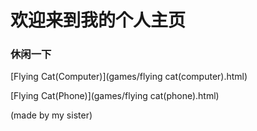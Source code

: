 # 欢迎来到我的个人主页



### 休闲一下

[Flying Cat(Computer)](games/flying cat(computer).html)

[Flying Cat(Phone)](games/flying cat(phone).html)

(made by my sister)
